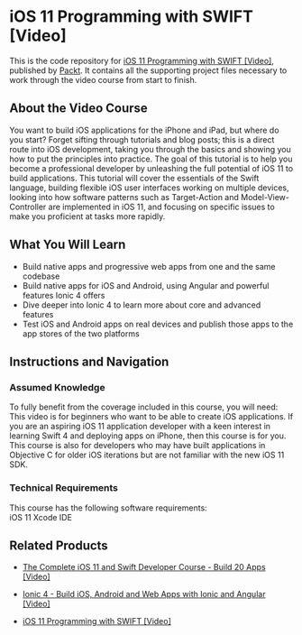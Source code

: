 # iOS 11 Programming with SWIFT [Video]
This is the code repository for [iOS 11 Programming with SWIFT [Video]](https://www.packtpub.com/application-development/ios-11-programming-swift-video?utm_source=github&utm_medium=repository&utm_campaign=9781788393263), published by [Packt](https://www.packtpub.com/?utm_source=github). It contains all the supporting project files necessary to work through the video course from start to finish.
## About the Video Course
You want to build iOS applications for the iPhone and iPad, but where do you start? Forget sifting through tutorials and blog posts; this is a direct route into iOS development, taking you through the basics and showing you how to put the principles into practice. The goal of this tutorial is to help you become a professional developer by unleashing the full potential of iOS 11 to build applications. This tutorial will cover the essentials of the Swift language, building flexible iOS user interfaces working on multiple devices, looking into how software patterns such as Target-Action and Model-View-Controller are implemented in iOS 11, and focusing on specific issues to make you proficient at tasks more rapidly.

<H2>What You Will Learn</H2>
<DIV class=book-info-will-learn-text>
<UL>
<LI>Build native apps and progressive web apps from one and the same codebase 
<LI>Build native apps for iOS and Android, using Angular and powerful features Ionic 4 offers 
<LI>Dive deeper into Ionic 4 to learn more about core and advanced features 
<LI>Test iOS and Android apps on real devices and publish those apps to the app stores of the two platforms </LI></UL></DIV>

## Instructions and Navigation
### Assumed Knowledge
To fully benefit from the coverage included in this course, you will need:<br/>
	This video is for beginners who want to be able to create iOS applications. If you are an aspiring iOS 11 application developer with a keen interest in learning Swift 4 and deploying apps on iPhone, then this course is for you. This course is also for developers who may have built applications in Objective C for older iOS iterations but are not familiar with the new iOS 11 SDK.
### Technical Requirements
This course has the following software requirements:<br/>
iOS 11
Xcode IDE

## Related Products
* [The Complete iOS 11 and Swift Developer Course - Build 20 Apps [Video]](https://www.packtpub.com/application-development/complete-ios-11-and-swift-developer-course-build-20-apps-video?utm_source=github&utm_medium=repository&utm_campaign=9781838827533)

* [Ionic 4 - Build iOS, Android and Web Apps with Ionic and Angular [Video]](https://www.packtpub.com/application-development/ionic-4-build-ios-android-and-web-apps-ionic-and-angular-video?utm_source=github&utm_medium=repository&utm_campaign=9781838828943)

* [iOS 11 Programming with SWIFT [Video]](https://www.packtpub.com/application-development/ios-11-programming-swift-video?utm_source=github&utm_medium=repository&utm_campaign=9781788393263)

